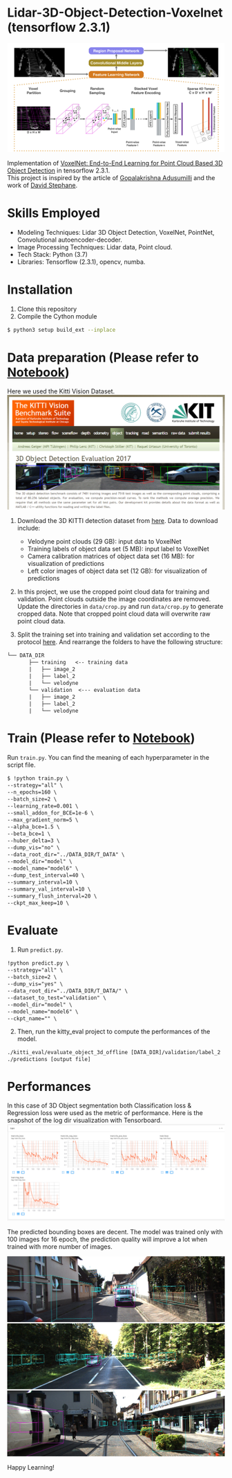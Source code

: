 # Lidar-3D-Object-Detection-Voxelnet (tensorflow 2.3.1)
![Image of Voxelnet Architecture](https://github.com/saha0073/Lidar-3D-Object-Detection-VoxelNet/blob/main/images/pre.png)

Implementation of [VoxelNet: End-to-End Learning for Point Cloud Based 3D Object Detection](https://arxiv.org/abs/1711.06396) in tensorflow 2.3.1. <br>
This project is inspired by the article of [Gopalakrishna Adusumilli](https://towardsdatascience.com/lidar-point-cloud-based-3d-object-detection-implementation-with-colab-part-1-of-2-e3999ea8fdd4) and the work of [David Stephane](https://github.com/steph1793).

# Skills Employed
* Modeling Techniques: Lidar 3D Object Detection, VoxelNet, PointNet, Convolutional autoencoder-decoder.
* Image Processing Techniques: Lidar data, Point cloud.
* Tech Stack: Python (3.7) 
* Libraries:  Tensorflow (2.3.1), opencv, numba.

# Installation
1. Clone this repository
2. Compile the Cython module
```bash
$ python3 setup build_ext --inplace
```
# Data preparation (Please refer to [Notebook](https://github.com/saha0073/Lidar-3D-Object-Detection-VoxelNet/blob/main/voxelnet_data_prep.ipynb))
Here we used the Kitti Vision Dataset. 
![Image of Kitti Dataset](https://github.com/saha0073/Lidar-3D-Object-Detection-VoxelNet/blob/main/images/kitti.PNG)

1. Download the 3D KITTI detection dataset from [here](http://www.cvlibs.net/datasets/kitti/eval_object.php?obj_benchmark=3d). Data to download include:
    * Velodyne point clouds (29 GB): input data to VoxelNet
    * Training labels of object data set (5 MB): input label to VoxelNet
    * Camera calibration matrices of object data set (16 MB): for visualization of predictions
    * Left color images of object data set (12 GB): for visualization of predictions

2. In this project, we use the cropped point cloud data for training and validation. Point clouds outside the image coordinates are removed. Update the directories in `data/crop.py` and run `data/crop.py` to generate cropped data. Note that cropped point cloud data will overwrite raw point cloud data.

2. Split the training set into training and validation set according to the protocol [here](https://xiaozhichen.github.io/files/mv3d/imagesets.tar.gz). And rearrange the folders to have the following structure:
```plain
└── DATA_DIR
       ├── training   <-- training data
       |   ├── image_2
       |   ├── label_2
       |   └── velodyne
       └── validation  <--- evaluation data
       |   ├── image_2
       |   ├── label_2
       |   └── velodyne
```

# Train (Please refer to [Notebook](https://github.com/saha0073/Lidar-3D-Object-Detection-VoxelNet/blob/main/voxelnet_training.ipynb)) 

Run  `train.py`. You can find the meaning of each hyperparameter in the script file.
```
$ !python train.py \
--strategy="all" \
--n_epochs=160 \
--batch_size=2 \
--learning_rate=0.001 \
--small_addon_for_BCE=1e-6 \
--max_gradient_norm=5 \
--alpha_bce=1.5 \
--beta_bce=1 \
--huber_delta=3 \
--dump_vis="no" \
--data_root_dir="../DATA_DIR/T_DATA" \
--model_dir="model" \
--model_name="model6" \
--dump_test_interval=40 \
--summary_interval=10 \
--summary_val_interval=10 \
--summary_flush_interval=20 \
--ckpt_max_keep=10 \
```

# Evaluate
1. Run `predict.py`.

```
!python predict.py \
--strategy="all" \
--batch_size=2 \
--dump_vis="yes" \
--data_root_dir="../DATA_DIR/T_DATA/" \
--dataset_to_test="validation" \
--model_dir="model" \
--model_name="model6" \
--ckpt_name="" \
```

2. Then, run the kitty_eval project to compute the performances of the model.
```
./kitti_eval/evaluate_object_3d_offline [DATA_DIR]/validation/label_2 ./predictions [output file]
```

# Performances

In this case of 3D Object segmentation both Classification loss & Regression loss were used as the metric of performance. Here is the snapshot of the log dir visualization with Tensorboard. 
![voxel_training](https://github.com/saha0073/Lidar-3D-Object-Detection-VoxelNet/blob/main/images/voxel_train.PNG)


The predicted bounding boxes are decent. The model was trained only with 100 images for 16 epoch, the prediction quality will improve a lot when trained with more number of images.

![perf1](https://github.com/saha0073/Lidar-3D-Object-Detection-VoxelNet/blob/main/images/000003_front.jpg)
![perf2](https://github.com/saha0073/Lidar-3D-Object-Detection-VoxelNet/blob/main/images/000013_front.jpg)
![perf3](https://github.com/saha0073/Lidar-3D-Object-Detection-VoxelNet/blob/main/images/000100_front.jpg)


Happy Learning!

